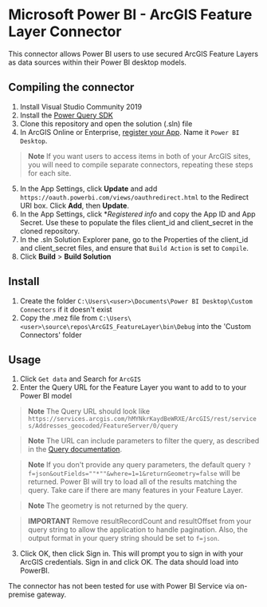 # Microsoft Power BI - ArcGIS Feature Layer Connector

This connector allows Power BI users to use secured ArcGIS Feature Layers as data sources within their Power BI desktop models.

## Compiling the connector
1. Install Visual Studio Community 2019
2. Install the [Power Query SDK](https://www.aka.ms/powerquerysdk)
3. Clone this repository and open the solution (.sln) file
4. In ArcGIS Online or Enterprise, [register your App](https://doc.arcgis.com/en/arcgis-online/manage-data/add-items.htm#REG_APP). Name it `Power BI Desktop`.
> **Note** If you want users to access items in both of your ArcGIS sites, you will need to compile separate connectors, repeating these steps for each site.
5. In the App Settings, click **Update** and add `https://oauth.powerbi.com/views/oauthredirect.html` to the Redirect URI box. Click **Add**, then **Update**.
6. In the App Settings, click **Registered info* and copy the App ID and App Secret. Use these to populate the files client_id and client_secret in the cloned repository.
7. In the .sln Solution Explorer pane, go to the Properties of the client_id and client_secret files, and ensure that `Build Action` is set to `Compile`.
8. Click **Build** > **Build Solution**

## Install
1. Create the folder `C:\Users\<user>\Documents\Power BI Desktop\Custom Connectors` if it doesn't exist
2. Copy the .mez file from `C:\Users\<user>\source\repos\ArcGIS_FeatureLayer\bin\Debug` into the 'Custom Connectors' folder

## Usage
1. Click `Get data` and Search for `ArcGIS`
2. Enter the Query URL for the Feature Layer you want to add to to your Power BI model

> **Note** The Query URL should look like `https://services.arcgis.com/hMYNkrKaydBeWRXE/ArcGIS/rest/services/Addresses_geocoded/FeatureServer/0/query`

> **Note** The URL can include parameters to filter the query, as described in the [Query documentation](https://developers.arcgis.com/rest/services-reference/enterprise/query-feature-service-layer-.htm). 

> **Note** If you don't provide any query parameters, the default query `?f=json&outFields=""*""&where=1=1&returnGeometry=false` will be returned. Power BI will try to load all of the results matching the query. Take care if there are many features in your Feature Layer.

> **Note**  The geometry is not returned by the query. 

> **IMPORTANT** Remove resultRecordCount and resultOffset from your query string to allow the application to handle pagination. Also, the output format in your query string should be set to `f=json`.

3. Click OK, then click Sign in. This will prompt you to sign in with your ArcGIS credentials. Sign in and click OK. The data should load into PowerBI.

The connector has not been tested for use with Power BI Service via on-premise gateway.
